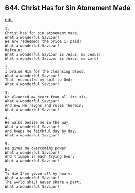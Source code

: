 
## 644.  Christ Has for Sin Atonement Made
[edit](https://docs.google.com/document/d/11KcB65GhenTBfRVdZ1OgV7pzVqj9xvEB/edit?mode=html)




    1.
    Christ has for sin atonement made, 
    What a wonderful Saviour! 
    We are redeemed! the price is paid! 
    What a wonderful Saviour! 
    Refrain:
    What a wonderful Saviour is Jesus, my Jesus! 
    What a wonderful Saviour is Jesus, my Lord! 

    2.
    I praise Him for the cleansing blood, 
    What a wonderful Saviour! 
    That reconciled my soul to God; 
    What a wonderful Saviour! 

    3.
    He cleansed my heart from all its sin, 
    What a wonderful Saviour! 
    And now He reigns and rules therein; 
    What a wonderful Saviour! 

    4.
    He walks beside me in the way, 
    What a wonderful Saviour! 
    And keeps me faithful day by day; 
    What a wonderful Saviour! 

    5.
    He gives me overcoming power, 
    What a wonderful Saviour! 
    And triumph in each trying hour; 
    What a wonderful Saviour! 

    6.
    To Him I've given all my heart, 
    What a wonderful Saviour! 
    The world shall never share a part; 
    What a wonderful Saviour!
